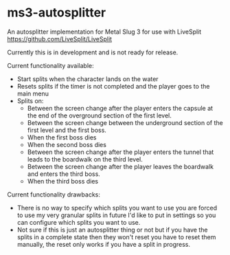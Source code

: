 # ms3-autosplitter
An autosplitter implementation for Metal Slug 3 for use with LiveSplit  https://github.com/LiveSplit/LiveSplit

Currently this is in development and is not ready for release.

Current functionality available:
- Start splits when the character lands on the water
- Resets splits if the timer is not completed and the player goes to the main menu
- Splits on:
  - Between the screen change after the player enters the capsule at the end of the overground section of the first level.
  - Between the screen change between the underground section of the first level and the first boss.
  - When the first boss dies
  - When the second boss dies
  - Between the screen change after the player enters the tunnel that leads to the boardwalk on the third level.
  - Between the screen change after the player leaves the boardwalk and enters the third boss.
  - When the third boss dies

Current functionality drawbacks:
- There is no way to specify which splits you want to use you are forced to use my very granular splits in future I'd like to put in settings so you can configure which splits you want to use.
- Not sure if this is just an autosplitter thing or not but if you have the splits in a complete state then they won't reset you have to reset them manually, the reset only works if you have a split in progress.
